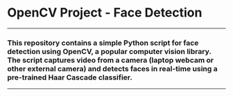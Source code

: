 # OpenCV Project - Face Detection
---
### This repository contains a simple Python script for face detection using OpenCV, a popular computer vision library. The script captures video from a camera (laptop webcam or other external camera) and detects faces in real-time using a pre-trained Haar Cascade classifier.
---

